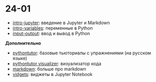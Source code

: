 # 24-01

* [intro-jupyter](https://nbviewer.jupyter.org/github/allatambov/py-dat19/blob/master/24-01/intro-jupyter.ipynb): введение в Jupyter и Markdown
* [intro-variables](https://nbviewer.jupyter.org/github/allatambov/py-dat19/blob/master/24-01/intro-variables.ipynb): переменные в Python
* [input-output](https://nbviewer.jupyter.org/github/allatambov/py-dat19/blob/master/24-01/input-output.ipynb): ввод и вывод в Python

**Дополнительно**

* [pythontutor](http://pythontutor.ru): базовые тьюториалы с упражнениями (на русском языке)
* [pythontutor visualizer](http://pythontutor.ru/visualizer/): визуализатор кода
* [markdown](https://www.ibm.com/support/knowledgecenter/SSQNUZ_current/com.ibm.icpdata.doc/dsx/markd-jupyter.html): больше про markdown
* [vidgets](https://ipywidgets.readthedocs.io/en/stable/examples/Widget%20Basics.html): виджеты в Jupyter Notebook